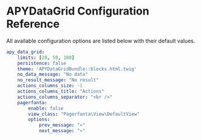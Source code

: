 # APYDataGrid Configuration Reference

All available configuration options are listed below with their default values.

```yaml
apy_data_grid:
    limits: [20, 50, 100]
    persistence: false
    theme: 'APYDataGridBundle::blocks.html.twig'
    no_data_message: "No data"
    no_result_message: "No result"
    actions_columns_size: -1
    actions_columns_title: "Actions"
    actions_columns_separator: "<br />"
    pagerfanta:
        enable: false
        view_class: "Pagerfanta\View\DefaultView"
        options:
            prev_message: "«"
            next_message: "»"
```
